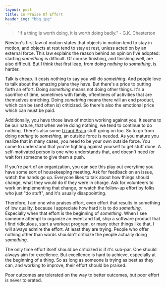 ```yaml
---
layout: post
title: In Praise Of Effort 
header_img: "bbq.jpg"
---
```


<p><blockquote>"If a thing is worth doing, it is worth doing badly." -
G.K. Chesterton</blockquote></p>

<p>Newton's first law of motion states that objects in motion
tend to stay in motion, and objects at rest tend to stay at rest, unless
acted on by an external force. This law explains the reason behind an
opinion I've adopted: starting <i>something</i> is difficult. Of course
finishing, and finishing well, are also difficult. But I think that
first leap, from doing <i>nothing</i> to <i>something</i>, is
harder.</p>

<p>Talk is cheap. It costs nothing to say you will do <i>something</i>. And people love to talk about the amazing plans they have. But
there's a price to putting forth an effort. Doing <i>something</i>
means not doing other things. It's a sacrifice of time, sometimes with
family, oftentimes of activities that are themselves enriching. Doing
<i>something</i> means there will an end product, which can be (and
often is)
criticized. So there's also the emotional price which can
must be paid.</p>

<p>Additionally, you have those laws of motion working against you. It
seems to be our nature, that when we're doing nothing, we tend to
continue to do nothing. There's also some <a
href="https://vimeo.com/5895898">Lizard Brain</a> stuff going on too. So to go from doing <i>nothing</i> to
<i>something</i>, an outside force is needed. As you mature you realize
that in many cases, you need to be your own outside force. You come
to understand that you're fighting against yourself to get stuff done.
A self-motivated person is one who understands that, and doesn't need
(or wait for) someone to give them a push.</p>

<p>If you're part of an organization, you can see this play out everytime you have some sort of housekeeping meeting. Ask for
feedback on an issue, watch the hands go up. Everyone likes to talk
about how things should change, what they would do if they were in
charge. Ask for volunteers to work on implementing that change, or watch the
follow-up effort by folks who just "do stuff", and it's usually
disappointing.</p>

<p>Therefore, I am one who praises effort, even effort that
results in something of low quality, because I appreciate how hard it is
to do <i>something</i>. Especially when that effort is the beginning of
<i>something</i>. When I see someone attempt to organize an event
and fail, ship a software product that I find ridiculous, start a
workout program, or many other things like that, I will always admire the
effort. At least they are trying. People who offer nothing other than words
shouldn't criticize the people actually doing <i>something</i>.</p>

<p>The only time effort itself should be criticized is if it's sub-par. One should always aim for excellence. But excellence is hard to achieve, especially at the beginning of a thing. So as long as someone is trying as best as they can, and working to improve, their effort should be praised.</p>

<p>Poor outcomes are tolerated on the way to better outcomes, but poor effort is never tolerated.</p>
